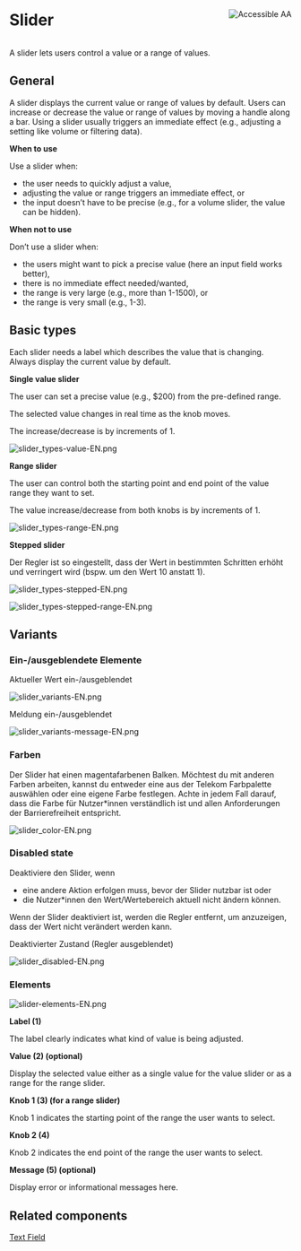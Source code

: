 <div style="display: inline-flex; align-items: center; justify-content: space-between; width: 100%;">
    <h1>Slider</h1>
    <img src="assets/aa.png" alt="Accessible AA" />
</div>

A slider lets users control a value or a range of values.

## General

A slider displays the current value or range of values by default. Users can increase or decrease the value or range of values by moving a handle along a bar. Using a slider usually triggers an immediate effect (e.g., adjusting a setting like volume or filtering data).

**When to use**

Use a slider when:

- the user needs to quickly adjust a value,
- adjusting the value or range triggers an immediate effect, or
- the input doesn’t have to be precise (e.g., for a volume slider, the value can be hidden).

**When not to use**

Don’t use a slider when:

- the users might want to pick a precise value (here an input field works better),
- there is no immediate effect needed/wanted,
- the range is very large (e.g., more than 1-1500), or
- the range is very small (e.g., 1-3).

## Basic types

Each slider needs a label which describes the value that is changing. Always display the current value by default.

**Single value slider**

The user can set a precise value (e.g., $200) from the pre-defined range.

The selected value changes in real time as the knob moves.

The increase/decrease is by increments of 1.

![slider_types-value-EN.png](assets/3_components/slider/slider_types-value-EN.png)

**Range slider**

The user can control both the starting point and end point of the value range they want to set.

The value increase/decrease from both knobs is by increments of 1.

![slider_types-range-EN.png](assets/3_components/slider/slider_types-range-EN.png)

**Stepped slider**

Der Regler ist so eingestellt, dass der Wert in bestimmten Schritten erhöht und verringert wird (bspw. um den Wert 10 anstatt 1).

![slider_types-stepped-EN.png](assets/3_components/slider/slider_types-stepped-EN.png)

![slider_types-stepped-range-EN.png](assets/3_components/slider/slider_types-stepped-range-EN.png)

## Variants

### **Ein-/ausgeblendete Elemente**

Aktueller Wert ein-/ausgeblendet

![slider_variants-EN.png](assets/3_components/slider/slider_variants-EN.png)

Meldung ein-/ausgeblendet

![slider_variants-message-EN.png](assets/3_components/slider/slider_variants-message-EN.png)

### **Farben**

Der Slider hat einen magentafarbenen Balken. Möchtest du mit anderen Farben arbeiten, kannst du entweder eine aus der Telekom Farbpalette auswählen oder eine eigene Farbe festlegen. Achte in jedem Fall darauf, dass die Farbe für Nutzer\*innen verständlich ist und allen Anforderungen der Barrierefreiheit entspricht.

![slider_color-EN.png](assets/3_components/slider/slider_color-EN.png)

### **Disabled state**

Deaktiviere den Slider, wenn

- eine andere Aktion erfolgen muss, bevor der Slider nutzbar ist oder
- die Nutzer\*innen den Wert/Wertebereich aktuell nicht ändern können.

Wenn der Slider deaktiviert ist, werden die Regler entfernt, um anzuzeigen, dass der Wert nicht verändert werden kann.

Deaktivierter Zustand (Regler ausgeblendet)

![slider_disabled-EN.png](assets/3_components/slider/slider_disabled-EN.png)

### Elements

![slider-elements-EN.png](assets/3_components/slider/slider-elements-EN.png)

**Label (1)**

The label clearly indicates what kind of value is being adjusted.

**Value (2) (optional)**

Display the selected value either as a single value for the value slider or as a range for the range slider.

**Knob 1 (3) (for a range slider)**

Knob 1 indicates the starting point of the range the user wants to select.

**Knob 2 (4)**

Knob 2 indicates the end point of the range the user wants to select.

**Message (5) (optional)**

Display error or informational messages here.

## Related components

<a href="?path=/usage/components-text-field--standard">Text Field</a>
